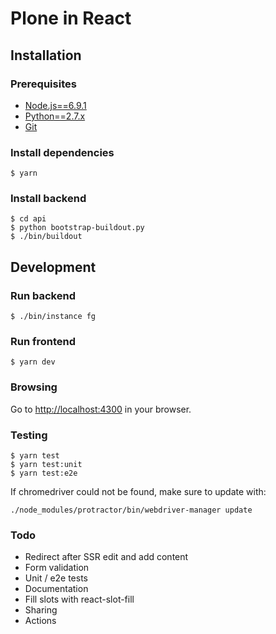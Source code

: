 Plone in React
==============

## Installation

### Prerequisites
* [Node.js==6.9.1](https://nodejs.org/)
* [Python==2.7.x](https://python.org/)
* [Git](http://git-scm.com/)

### Install dependencies

    $ yarn

### Install backend

    $ cd api
    $ python bootstrap-buildout.py
    $ ./bin/buildout

## Development

### Run backend

    $ ./bin/instance fg

### Run frontend

    $ yarn dev

### Browsing

Go to [http://localhost:4300](http://localhost:4300) in your browser.

### Testing

    $ yarn test
    $ yarn test:unit
    $ yarn test:e2e

If chromedriver could not be found, make sure to update with:

    ./node_modules/protractor/bin/webdriver-manager update

### Todo
* Redirect after SSR edit and add content
* Form validation
* Unit / e2e tests
* Documentation
* Fill slots with react-slot-fill
* Sharing
* Actions
